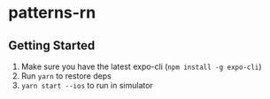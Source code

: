 # patterns-rn

## Getting Started
1. Make sure you have the latest expo-cli (`npm install -g expo-cli`)
2. Run `yarn` to restore deps
3. `yarn start --ios` to run in simulator
